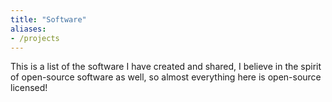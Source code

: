 ```yaml
---
title: "Software"
aliases:
- /projects
---
```


This is a list of the software I have created and shared, I believe in the spirit of open-source software as well, so
almost everything here is open-source licensed! 
